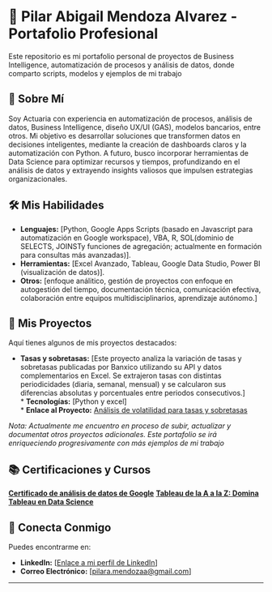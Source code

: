 # 💼 Pilar Abigail Mendoza Alvarez - Portafolio Profesional

Este repositorio es mi portafolio personal de proyectos de Business Intelligence, automatización de procesos y análisis de datos, donde comparto scripts, modelos y ejemplos de mi trabajo

## 🚀 Sobre Mí

Soy Actuaria con experiencia en automatización de procesos, análisis de datos, Business Intelligence, diseño UX/UI (GAS), modelos bancarios, entre otros. Mi objetivo es desarrollar soluciones que transformen datos en decisiones inteligentes, mediante la creación de dashboards claros y la automatización con Python. A futuro, busco incorporar herramientas de Data Science para optimizar recursos y tiempos, profundizando en el análisis de datos y extrayendo insights valiosos que impulsen estrategias organizacionales.

## 🛠️ Mis Habilidades

*   **Lenguajes:** [Python, Google Apps Scripts (basado en Javascript para automatización en Google workspace), VBA, R, SOL(dominio de SELECTS, JOINSTy funciones de
agregación; actualmente en formación para consultas más avanzadas)].
*   **Herramientas:**  [Excel Avanzado, Tableau, Google Data Studio, Power BI (visualización de datos)].
*   **Otros:** [enfoque análitico, gestión de proyectos con enfoque en autogestión del tiempo, documentación técnica, comunicación efectiva, colaboración entre equipos multidisciplinarios, aprendizaje autónomo.]

## 📂 Mis Proyectos

Aquí tienes algunos de mis proyectos destacados:

  *   **Tasas y sobretasas:** [Este proyecto analiza la variación de tasas y sobretasas publicadas por Banxico utilizando su API y datos complementarios en Excel. Se extrajeron tasas con distintas periodicidades (diaria, semanal, mensual) y se calcularon sus diferencias absolutas y porcentuales entre periodos consecutivos.]\
    *   **Tecnologías:** [Python y excel]\
    *   **Enlace al Proyecto:** [Análisis de volatilidad para tasas y sobretasas](https://github.com/pilarmendoza-00/Portafolio/tree/2221cab0c4d606aa1d665ee4869c6bd662b26479/Proyectos/Tasas%20y%20sobretasa)

*Nota: Actualmente me encuentro en proceso de subir, actualizar y documentat otros proyectos adicionales. Este portafolio se irá enriqueciendo progresivamente con más ejemplos de mi trabajo*
## 📚 Certificaciones y Cursos

**[Certificado de análisis de datos de Google](https://www.credly.com/badges/9a97e825-c989-4010-ab01-2eafca42fdd5/linked_in_profile)**
**[Tableau de la A a la Z: Domina Tableau en Data Science](https://www.udemy.com/certificate/UC-0a68bdfe-2182-4439-8f9d-44258eb604e0/)**


## 🔗 Conecta Conmigo

Puedes encontrarme en:

*   **LinkedIn:** [[Enlace a mi perfil de LinkedIn](https://www.linkedin.com/in/pilar-abigail-mendoza-alvarez-2a757421a/)]
*   **Correo Electrónico:** [pilara.mendozaa@gmail.com]

---

